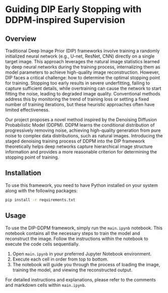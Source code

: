 # Guiding DIP Early Stopping with DDPM-inspired Supervision

## Overview

Traditional Deep Image Prior (DIP) frameworks involve training a randomly initialized neural network (e.g., U-net, ResNet, CNN) directly on a single target image. This approach leverages the natural image statistics learned by deep neural networks during the training process, internalizing them as model parameters to achieve high-quality image reconstruction. However, DIP faces a critical challenge: how to determine the optimal stopping point for training. Stopping too early results in severe underfitting, failing to capture sufficient details, while overtraining can cause the network to start fitting the noise, leading to degraded image quality. Conventional methods address this by monitoring the trend of training loss or setting a fixed number of training iterations, but these heuristic approaches often have limited effectiveness.

Our project proposes a novel method inspired by the Denoising Diffusion Probabilistic Model (DDPM). DDPM learns the conditional distribution of progressively removing noise, achieving high-quality generation from pure noise to complex data distributions, such as natural images. Introducing the staged denoising training process of DDPM into the DIP framework theoretically helps deep networks capture hierarchical image structure information and provides a more reasonable criterion for determining the stopping point of training.

## Installation

To use this framework, you need to have Python installed on your system along with the following packages:

```bash
pip install -r requirements.txt
```

## Usage

To use the DIP-DDPM framework, simply run the `main.ipynb` notebook. This notebook contains all the necessary steps to train the model and reconstruct the image. Follow the instructions within the notebook to execute the code cells sequentially.

1. Open `main.ipynb` in your preferred Jupyter Notebook environment.
2. Execute each cell in order from top to bottom.
3. The notebook will guide you through the process of loading the image, training the model, and viewing the reconstructed output.

For detailed instructions and explanations, please refer to the comments and markdown cells within `main.ipynb`.

